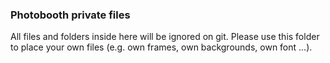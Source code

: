 ### Photobooth private files

All files and folders inside here will be ignored on git. Please use this folder to place your own files (e.g. own frames, own backgrounds, own font ...).


